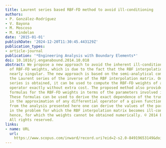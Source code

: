 ```yaml
---
title: Laurent series based RBF-FD method to avoid ill-conditioning
authors:
- P. González-Rodríguez
- V. Bayona
- M. Moscoso
- M. Kindelan
date: '2015-01-01'
publishDate: '2024-12-20T11:30:45.443129Z'
publication_types:
- article-journal
publication: '*Engineering Analysis with Boundary Elements*'
doi: 10.1016/j.enganabound.2014.10.018
abstract: We propose a new approach to avoid the inherent ill-condition in the computation
  of RBF-FD weights, which is due to the fact that the RBF interpolation matrix is
  nearly singular. The new approach is based on the semi-analytical computation of
  the Laurent series of the inverse of the RBF interpolation matrix. Once the Laurent
  series is obtained, it can be used to compute the RBF-FD weights of any differential
  operator exactly without extra cost. The proposed method also provides analytical
  formulas for the RBF-FD weights in terms of the parameters involved in the problem.
  These formulas can be used to derive the exact dependence of the truncation error
  in the approximation of any differential operator of a given function. Furthermore,
  from the analysis presented here one can derive the values of the parameters involved
  in the problem for which the RBF interpolation matrix becomes ill-conditioned and,
  hence, for which the weights cannot be obtained numerically. © 2014 Elsevier Ltd.
  All rights reserved.
links:
- name: URL
  url: 
    https://www.scopus.com/inward/record.uri?eid=2-s2.0-84919653149&doi=10.1016%2fj.enganabound.2014.10.018&partnerID=40&md5=8e35e04b15869afe8c3b5f1f34430cbb
---
```

